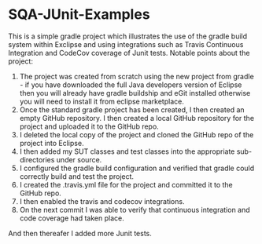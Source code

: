 SQA-JUnit-Examples
================
This is a simple gradle project which illustrates the use of the gradle build system within Exclipse 
and using integrations such as Travis Continuous Integration and CodeCov coverage of Junit tests.
Notable points about the project:

1. The project was created from scratch using the new project from gradle - if you have downloaded the full Java developers version of Eclipse then you will already have gradle buildship and eGit installed otherwise you will need to install it from eclipse marketplace.
2. Once the standard gradle project has been created, I then created an empty GitHub repository. I then created a local GitHub repository for the project and uploaded it to the GitHub repo. 
3. I deleted the local copy of the project and cloned the GitHub repo of the project into Eclipse.
4. I then added my SUT classes and test classes into the appropriate sub-directories under source.
5. I configured the gradle build configuration and verified that gradle could correctly build and test the project.
6. I created the .travis.yml file for the project and committed it to the GitHub repo.
7. I then enabled the travis and codecov integrations.
8. On the next commit I was able to verify that continuous integration and code coverage had taken place.

And then thereafer I added more Junit tests.



